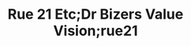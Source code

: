 ---
title: "Rue 21 Etc;Dr Bizers Value Vision;rue21"
url: /richmond/rue-21-etc-dr-bizers-value-vision-rue21/
shop: clothes
---